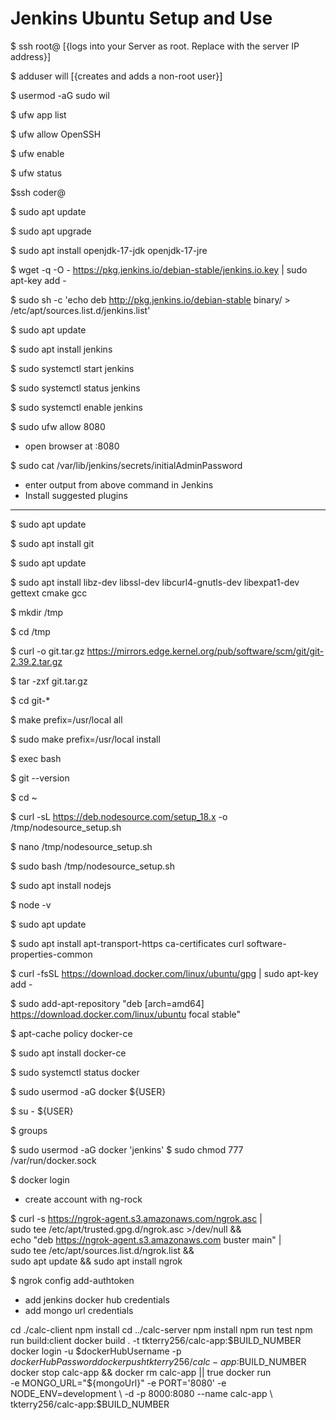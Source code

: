 # Jenkins Ubuntu Setup and Use

<!-- STEP 1. Initial server setup, creating non-root user and enabling firewal -->
$ ssh root@<server-ip>             [{logs into your Server as root. Replace <server-ip> with the server IP address}]

$ adduser will                  [{creates and adds a non-root user}]

$ usermod -aG sudo wil

$ ufw app list

$ ufw allow OpenSSH

$ ufw enable

$ ufw status

<!-- ssh as non-root user, update system -->
$ssh coder@<server-ip>

$ sudo apt update

$ sudo apt upgrade

<!-- Install Java, required by Jenkins -->
$ sudo apt install openjdk-17-jdk openjdk-17-jre

<!-- Install Jenkins -->
$ wget -q -O - https://pkg.jenkins.io/debian-stable/jenkins.io.key | sudo apt-key add -

$ sudo sh -c 'echo deb http://pkg.jenkins.io/debian-stable binary/ > /etc/apt/sources.list.d/jenkins.list'

$ sudo apt update

$ sudo apt install jenkins

<!-- Starting Jenkins -->
$ sudo systemctl start jenkins

$ sudo systemctl status jenkins

$ sudo systemctl enable jenkins

$ sudo ufw allow 8080

- open browser at <server-ip>:8080

<!-- Unlocking Jenkins -->
$ sudo cat /var/lib/jenkins/secrets/initialAdminPassword

- enter output from above command in Jenkins
- Install suggested plugins

<!-- Any other plugins -->
---

<!-- Install/update git -->
$ sudo apt update

$ sudo apt install git

<!-- Installing git from source, for latest version -->
$ sudo apt update

$ sudo apt install libz-dev libssl-dev libcurl4-gnutls-dev libexpat1-dev gettext cmake gcc

$ mkdir /tmp

$ cd /tmp

$ curl -o git.tar.gz https://mirrors.edge.kernel.org/pub/software/scm/git/git-2.39.2.tar.gz

$ tar -zxf git.tar.gz

$ cd git-*

$ make prefix=/usr/local all

$ sudo make prefix=/usr/local install

$ exec bash

$ git --version <!-- to confirm new git installation -->

<!-- Install nodejs from NodeSource PPA (has more nodejs versions that official Ubuntu repository) -->
$ cd ~

$ curl -sL https://deb.nodesource.com/setup_18.x -o /tmp/nodesource_setup.sh

$ nano /tmp/nodesource_setup.sh <!-- Inspect file to satisfaction -->

$ sudo bash /tmp/nodesource_setup.sh

$ sudo apt install nodejs

$ node -v <!-- Confirm node installation -->

<!-- Install Docker -->
$ sudo apt update

$ sudo apt install apt-transport-https ca-certificates curl software-properties-common

$ curl -fsSL https://download.docker.com/linux/ubuntu/gpg | sudo apt-key add -

$ sudo add-apt-repository "deb [arch=amd64] https://download.docker.com/linux/ubuntu focal stable"

$ apt-cache policy docker-ce <!-- make sure docker is coming from docker repository -->

$ sudo apt install docker-ce

$ sudo systemctl status docker <!-- confirm docker installation -->

<!-- remove need to use 'sudo' when running docker commands -->
$ sudo usermod -aG docker ${USER}

$ su - ${USER}

$ groups <!-- confirm user is added to the docker group -->

<!-- Add 'jenkins' user to docker group, and give jenkins access to Docker daemon socket (docker.sock file) -->
$ sudo usermod -aG docker 'jenkins'
$ sudo chmod 777 /var/run/docker.sock
<!-- Log in to docker (for your own cli use, see build script for jenkins login) -->
$ docker login

<!-- setup ng-rock to dir -->
- create account with ng-rock

$ curl -s https://ngrok-agent.s3.amazonaws.com/ngrok.asc | \
  sudo tee /etc/apt/trusted.gpg.d/ngrok.asc >/dev/null && \
  echo "deb https://ngrok-agent.s3.amazonaws.com buster main" | \
  sudo tee /etc/apt/sources.list.d/ngrok.list && \
  sudo apt update && sudo apt install ngrok

$ ngrok config add-authtoken <YOUR-TOKEN>

<!-- jenkins credentials -->
- add jenkins docker hub credentials
- add mongo url credentials

<!-- calc-app build script -->
cd ./calc-client
npm install
cd ../calc-server
npm install
npm run test
npm run build:client
docker build . -t tkterry256/calc-app:$BUILD_NUMBER
docker login -u $dockerHubUsername -p $dockerHubPassword
docker push tkterry256/calc-app:$BUILD_NUMBER
docker stop calc-app && docker rm calc-app || true
docker run \
-e MONGO_URL="${mongoUrl}" -e PORT='8080' -e NODE_ENV=development \
-d -p 8000:8080 --name calc-app \
tkterry256/calc-app:$BUILD_NUMBER